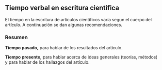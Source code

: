 ## Tiempo verbal en escritura científica
El tiempo en la escritura de artículos científicos varía segun el cuerpo del artículo. A continuación se dan algunas recomendaciones.
### Resumen
**Tiempo pasado,** para hablar de los resultados del artículo.

**Tiempo presente,** para hablar acerca de ideas generales (teorías, métodos) y para hablar de los hallazgos del artículo.





